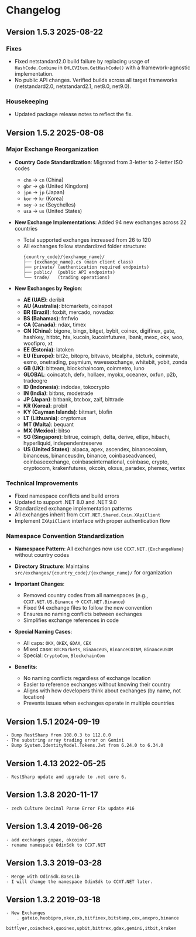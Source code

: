 ﻿# Сhangelog

## Version 1.5.3 2025-08-22

### Fixes
- Fixed netstandard2.0 build failure by replacing usage of `HashCode.Combine` in `OHLCVItem.GetHashCode()` with a framework-agnostic implementation.
- No public API changes. Verified builds across all target frameworks (netstandard2.0, netstandard2.1, net8.0, net9.0).

### Housekeeping
- Updated package release notes to reflect the fix.

## Version 1.5.2 2025-08-08

### Major Exchange Reorganization
- **Country Code Standardization**: Migrated from 3-letter to 2-letter ISO codes
  - `chn` → `cn` (China)
  - `gbr` → `gb` (United Kingdom)  
  - `jpn` → `jp` (Japan)
  - `kor` → `kr` (Korea)
  - `sey` → `sc` (Seychelles)
  - `usa` → `us` (United States)

- **New Exchange Implementations**: Added 94 new exchanges across 22 countries
  - Total supported exchanges increased from 26 to 120
  - All exchanges follow standardized folder structure:
    ```
    {country_code}/{exchange_name}/
    ├── {exchange_name}.cs (main client class)
    ├── private/ (authentication required endpoints)
    ├── public/  (public API endpoints)
    └── trade/   (trading operations)
    ```

- **New Exchanges by Region**:
  - **AE (UAE)**: deribit
  - **AU (Australia)**: btcmarkets, coinspot
  - **BR (Brazil)**: foxbit, mercado, novadax
  - **BS (Bahamas)**: fmfwio
  - **CA (Canada)**: ndax, timex
  - **CN (China)**: bigone, bingx, bitget, bybit, coinex, digifinex, gate, hashkey, hitbtc, htx, kucoin, kucoinfutures, lbank, mexc, okx, woo, woofipro, xt
  - **EE (Estonia)**: latoken
  - **EU (Europe)**: bit2c, bitopro, bitvavo, btcalpha, btcturk, coinmate, exmo, onetrading, paymium, wavesexchange, whitebit, yobit, zonda
  - **GB (UK)**: bitteam, blockchaincom, coinmetro, luno
  - **GLOBAL**: coincatch, defx, hollaex, myokx, oceanex, oxfun, p2b, tradeogre
  - **ID (Indonesia)**: indodax, tokocrypto
  - **IN (India)**: bitbns, modetrade
  - **JP (Japan)**: bitbank, btcbox, zaif, bittrade
  - **KR (Korea)**: probit
  - **KY (Cayman Islands)**: bitmart, blofin
  - **LT (Lithuania)**: cryptomus
  - **MT (Malta)**: bequant
  - **MX (Mexico)**: bitso
  - **SG (Singapore)**: bitrue, coinsph, delta, derive, ellipx, hibachi, hyperliquid, independentreserve
  - **US (United States)**: alpaca, apex, ascendex, binancecoinm, binanceus, binanceusdm, binance, coinbaseadvanced, coinbaseexchange, coinbaseinternational, coinbase, crypto, cryptocom, krakenfutures, okcoin, okxus, paradex, phemex, vertex

### Technical Improvements
- Fixed namespace conflicts and build errors
- Updated to support .NET 8.0 and .NET 9.0
- Standardized exchange implementation patterns
- All exchanges inherit from `CCXT.NET.Shared.Coin.XApiClient`
- Implement `IXApiClient` interface with proper authentication flow

### Namespace Convention Standardization
- **Namespace Pattern**: All exchanges now use `CCXT.NET.{ExchangeName}` without country codes
- **Directory Structure**: Maintains `src/exchanges/{country_code}/{exchange_name}/` for organization
- **Important Changes**:
  - Removed country codes from all namespaces (e.g., `CCXT.NET.US.Binance` → `CCXT.NET.Binance`)
  - Fixed 94 exchange files to follow the new convention
  - Ensures no naming conflicts between exchanges
  - Simplifies exchange references in code
  
- **Special Naming Cases**:
  - All caps: `OKX`, `OKEX`, `GDAX`, `CEX`
  - Mixed case: `BTCMarkets`, `BinanceUS`, `BinanceCOINM`, `BinanceUSDM`
  - Special: `CryptoCom`, `BlockchainCom`

- **Benefits**:
  - No naming conflicts regardless of exchange location
  - Easier to reference exchanges without knowing their country
  - Aligns with how developers think about exchanges (by name, not location)
  - Prevents issues when exchanges operate in multiple countries

## Version 1.5.1 2024-09-19

	- Bump RestSharp from 108.0.3 to 112.0.0
	- The substring array trading error on Gemini
	- Bump System.IdentityModel.Tokens.Jwt from 6.24.0 to 6.34.0
	
## Version 1.4.13 2022-05-25

	- RestSharp update and upgrade to .net core 6.

## Version 1.3.8 2020-11-17

	- zech Culture Decimal Parse Error Fix update #16

## Version 1.3.4 2019-06-26

	- add exchanges gopax, okcoinkr
	- rename namespace OdinSdk to CCXT.NET

## Version 1.3.3 2019-03-28

	- Merge with OdinSdk.BaseLib
	- I will change the namespace OdinSdk to CCXT.NET later.

## Version 1.3.2 2019-03-18

	- New Exchanges
		. gateio,huobipro,okex,zb,bitfinex,bitstamp,cex,anxpro,binance
		. bitflyer,coincheck,quoinex,upbit,bittrex,gdax,gemini,itbit,kraken